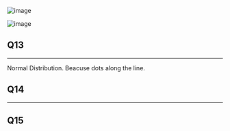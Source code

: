 
![image](https://github.com/user-attachments/assets/a6e5032c-3c4c-4f84-94ff-ba46a696864a)

![image](https://github.com/user-attachments/assets/774865b0-e627-451f-865f-5cb608b1b95c)

## Q13

----------
Normal Distribution.
Beacuse dots along the line.
## Q14

---------

## Q15

